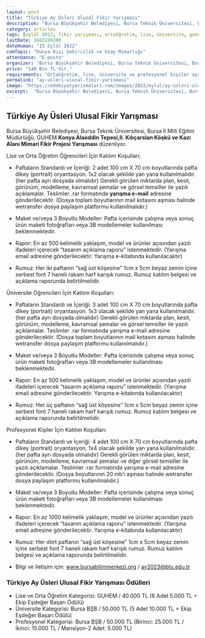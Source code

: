 ```yaml
---
layout: post
title: "Türkiye Ay Üsleri Ulusal Fikir Yarışması"
description: "Bursa Büyükşehir Belediyesi, Bursa Teknik Üniversitesi, Bursa İl Milli Eğitim Müdürlüğü, GUHEM 'Türkiye Ay Üsleri Ulusal Fikir Yarışması' düzenliyor."
category: articles
tags: [eylül 2022, fikir yarışması, ortaöğretim, lise, üniversite, genel]
lastDate: 1663189200
dateHuman: "15 Eylül 2022"
comTopic: "Dünya Dışı Şehircilik ve Uzay Mimarlığı"
attendance: "E-posta"
organizer: "Bursa Büyükşehir Belediyesi, Bursa Teknik Üniversitesi, Bursa İl Milli Eğitim Müdürlüğü, GUHEM"
price: "140 Bin TL'dir."
requirements: "Ortaöğretim, lise, üniversite ve profesyonel kişiler ayrı kategorilerde katılabilir."
permalink: "ay-usleri-ulusal-fikir-yarismasi"
image: "https://edebiyatyarismalari.com/images/2022/eylul/ay-usleri-ulusal-fikir-yarismasi.jpg"
excerpt:  "Bursa Büyükşehir Belediyesi, Bursa Teknik Üniversitesi, Bursa İl Milli Eğitim Müdürlüğü, GUHEM <strong> Türkiye Ay Üsleri Ulusal Fikir Yarışması </strong> düzenliyor."
---
```


## Türkiye Ay Üsleri Ulusal Fikir Yarışması
Bursa Büyükşehir Belediyesi, Bursa Teknik Üniversitesi, Bursa İl Milli Eğitim Müdürlüğü, GUHEM **Konya Alaeddin Tepesi,II. Kılıçarslan Köşkü ve Kazı Alanı Mimari Fikir Projesi Yarışması** düzenliyor.

Lise ve Orta Öğretim Öğrencileri İçin Katılım Koşulları:
- Paftaların Standardı ve İçeriği: 2 adet 100 cm X 70 cm boyutlarında pafta dikey (portrait) oryantasyon. 1x2 olacak şekilde yan yana kullanılmalıdır. (her pafta ayrı dosyada olmalıdır) Gerekli görülen miktarda plan, kesit, görünüm, modelleme, kavramsal şemalar ve görsel temsiller ile yazılı açıklamalar. Teslimler .rar formatında **yarışma e-mail** adresine gönderilecektir. (Dosya toplam boyutlarının mail kotasını aşması halinde wetransfer dosya paylaşım platformu kullanılmalıdır.)

- Maket ve/veya 3 Boyutlu Modeller: Pafta içerisinde çalışma veya sonuç ürün maketi fotoğrafları veya 3B modellemeler kullanılması beklenmektedir.

- Rapor: En az 500 kelimelik yaklaşım, model ve ürünler açısından yazılı ifadeleri içerecek “tasarım açıklama raporu” istenmektedir. (Yarışma email adresine gönderilecektir. Yarışma e-kitabında kullanılacaktır)

- Rumuz: Her iki paftanın “sağ üst köşesine” 1cm x 5cm beyaz zemin içine serbest font 7 haneli rakam harf karışık rumuz. Rumuz katılım belgesi ve açıklama raporunda belirtilmelidir.


Üniversite Öğrencileri İçin Katılım Koşulları:
- Paftaların Standardı ve İçeriği: 3 adet 100 cm X 70 cm boyutlarında pafta dikey (portrait) oryantasyon. 1x3 olacak şekilde yan yana kullanılmalıdır. (her pafta ayrı dosyada olmalıdır) Gerekli görülen miktarda plan, kesit, görünüm, modelleme, kavramsal şemalar ve görsel temsiller ile yazılı açıklamalar. Teslimler .rar formatında yarışma e-mail adresine gönderilecektir. (Dosya toplam boyutlarının mail kotasını aşması halinde wetransfer dosya paylaşım platformu kullanılmalıdır.)

- Maket ve/veya 3 Boyutlu Modeller: Pafta içerisinde çalışma veya sonuç ürün maketi fotoğrafları veya 3B modellemeler kullanılması beklenmektedir.

- Rapor: En az 500 kelimelik yaklaşım, model ve ürünler açısından yazılı ifadeleri içerecek “tasarım açıklama raporu” istenmektedir. (Yarışma email adresine gönderilecektir. Yarışma e-kitabında kullanılacaktır)

- Rumuz: Her üç paftanın “sağ üst köşesine” 1cm x 5cm beyaz zemin içine serbest font 7 haneli rakam harf karışık rumuz. Rumuz katılım belgesi ve açıklama raporunda belirtilmelidir.


Profesyonel Kişiler İçin Katılım Koşulları:
- Paftaların Standardı ve İçeriği: 4 adet 100 cm X 70 cm boyutlarında pafta dikey (portrait) oryantasyon, 1x4 olacak şekilde yan yana kullanılmalıdır. (her pafta ayrı dosyada olmalıdır) Gerekli görülen miktarda plan, kesit, görünüm, modelleme, kavramsal şemalar ve diğer görsel temsiller ile yazılı açıklamalar. Teslimler .rar formatında yarışma e-mail adresine gönderilecektir. (Dosya boyutlarının 20 mb’ı aşması halinde wetransfer dosya paylaşım platformu kullanılmalıdır.)

- Maket ve/veya 3 Boyutlu Modeller: Pafta içerisinde çalışma veya sonuç ürün maketi fotoğrafları veya 3B modellemeler kullanılması beklenmektedir.

- Rapor: En az 1000 kelimelik yaklaşım, model ve ürünler açısından yazılı ifadeleri içerecek “tasarım açıklama raporu” istenmektedir.  (Yarışma email adresine gönderilecektir. Yarışma e-kitabında kullanılacaktır)

- Rumuz: Her dört paftanın “sağ üst köşesine” 1cm x 5cm beyaz zemin içine serbest font 7 haneli rakam harf karışık rumuz. Rumuz katılım belgesi ve açıklama raporunda belirtilmelidir.

- Bilgi ve iletişim için: www.bursabilimmerkezi.org / ay2023@btu.edu.tr 

### Türkiye Ay Üsleri Ulusal Fikir Yarışması Ödülleri
- Lise ve Orta Öğretim Kategorisi: GUHEM / 40.000 TL (8 Adet 5.000 TL + Ekip Eşdeğer Başarı Ödülü)
- Üniversite Kategorisi: Bursa BŞB / 50.000 TL (5 Adet 10.000 TL + Ekip Eşdeğer Başarı Ödülü)
- Profesyonel Kategorisi: Bursa BŞB / 50.000 TL (Birinci: 25.000 TL / İkinci: 15.000 TL / Mansiyon-2 Adet: 5.000 TL)